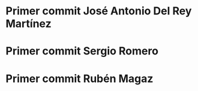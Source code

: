 # Primer commit José Antonio Del Rey Martínez

# Primer commit Sergio Romero

# Primer commit Rubén Magaz
